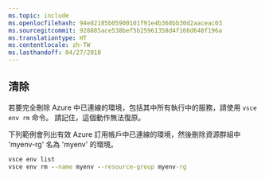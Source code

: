 ```yaml
---
ms.topic: include
ms.openlocfilehash: 94e82185b05900101f91e4b368bb30d2aaceac03
ms.sourcegitcommit: 928885ace538bef5b25961358d4f166d648f196a
ms.translationtype: HT
ms.contentlocale: zh-TW
ms.lasthandoff: 04/27/2018
---
```

## <a name="clean-up"></a>清除
若要完全刪除 Azure 中已連線的環境，包括其中所有執行中的服務，請使用 `vsce env rm` 命令。 請記住，這個動作無法復原。

下列範例會列出有效 Azure 訂用帳戶中已連線的環境，然後刪除資源群組中 'myenv-rg' 名為 'myenv' 的環境。

```cmd
vsce env list
vsce env rm --name myenv --resource-group myenv-rg
```

